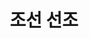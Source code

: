 ---
layout: hubs
key: Q484359
title: 조선 선조
name: 조선 선조
description: 조선의 14대 임금
score: 0.00027493358910108014
degree: 13
---